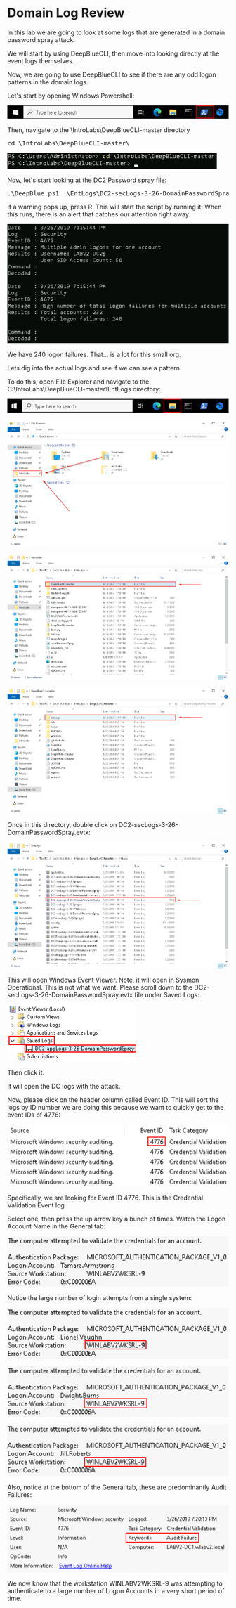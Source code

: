 
# Domain Log Review

In this lab we are going to look at some logs that are generated in a domain password spray attack.

We will start by using DeepBlueCLI, then move into looking directly at the event logs themselves.


Now, we are going to use DeepBlueCLI to see if there are any odd logon patterns in the domain logs.

Let's start by opening Windows Powershell:

![](attachments/OpeningPowershell.png)

Then, navigate to the \IntroLabs\DeepBlueCLI-master directory

<pre>cd \IntroLabs\DeepBlueCLI-master\</pre>

![](attachments/dlr_directory.png)

Now, let's start looking at the DC2 Password spray file:

<pre>.\DeepBlue.ps1 .\EntLogs\DC2-secLogs-3-26-DomainPasswordSpray.evtx</pre>

If a warning pops up, press R.  This will start the script by running it:
When this runs, there is an alert that catches our attention right away:

![](attachments/dlr_domainpasswordspray.png)

We have 240 logon failures.  That...  is a lot for this small org.

Lets dig into the actual logs and see if we can see a pattern.

To do this, open File Explorer and navigate to the C:\IntroLabs\DeepBlueCLI-master\EntLogs directory:

![](attachments/OpeningFileExplorer.png)

![](attachments/Navintolabs.png)

![](attachments/NavtoDBMaster.png)

![](attachments/navtoent.png)

Once in this directory, double click on DC2-secLogs-3-26-DomainPasswordSpray.evtx:

![](attachments/dc2seclogs.png)

This will open Windows Event Viewer.  Note, it will open in Sysmon Operational.  This is not what we want.  Please scroll down to the DC2-secLogs-3-26-DomainPasswordSpray.evtx file under Saved Logs:

![](attachments/dlr_winevent.png)

Then click it.  

It will open the DC logs with the attack.

Now, please click on the header column called Event ID.  This will sort the logs by ID number we are doing this because we want to quickly get to the event IDs of 4776:

![](attachments/dlr_microsoftsecauditing.png)

Specifically, we are looking for Event ID 4776.  This is the Credential Validation Event log.

Select one, then press the up arrow key a bunch of times.  Watch the Logon Account Name in the General tab:

![](attachments/dlr_eventproperties1.png)

Notice the large number of login attempts from a single system:

![](attachments/dlr_eventproperties2.png)

![](attachments/dlr_eventproperties3.png)


![](attachments/dlr_eventproperties4.png)

Also, notice at the bottom of the General tab, these are predominantly Audit Failures:

![](attachments/dlr_auditfailure.png)

We now know that the workstation WINLABV2WKSRL-9 was attempting to authenticate to a large number of Logon Accounts in a very short period of time.

